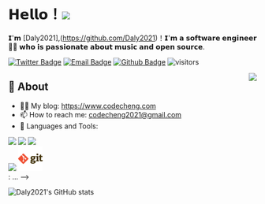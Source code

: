 # 𝗛𝗲𝗹𝗹𝗼！<img src="https://codecheng-1305009997.cos.ap-chengdu.myqcloud.com/img/20210501222811.webp" width="27px"> 

𝗜'𝗺 [Daly2021],(https://github.com/Daly2021)！𝗜'𝗺 𝗮 𝘀𝗼𝗳𝘁𝘄𝗮𝗿𝗲 𝗲𝗻𝗴𝗶𝗻𝗲𝗲𝗿 👨‍💻 𝘄𝗵𝗼 𝗶𝘀 𝗽𝗮𝘀𝘀𝗶𝗼𝗻𝗮𝘁𝗲 𝗮𝗯𝗼𝘂𝘁 𝗺𝘂𝘀𝗶𝗰 𝗮𝗻𝗱 𝗼𝗽𝗲𝗻 𝘀𝗼𝘂𝗿𝗰𝗲.

[![Twitter Badge](https://img.shields.io/badge/-Twitter-1da1f2?style=flat-square&labelColor=1da1f2&logo=twitter&logoColor=white&link=https://twitter.com/Yaronzz)](https://twitter.com/imzjwo)
[![Email Badge](https://img.shields.io/badge/-Email-c14438?style=flat-square&logo=Gmail&logoColor=white&link=mailto:yaronhuang@foxmail.com)](mailto:admin@imzjw.cn)
[![Github Badge](https://img.shields.io/badge/-Github-232323?style=flat-square&logo=Github&logoColor=white&link=https://github.com/zjwo)](https://github.com/zjwo)
![visitors](https://visitor-badge.laobi.icu/badge?page_id=zjwo)

<img align="right" src="https://github-readme-stats.vercel.app/api?username=zjwo&show_icons=true&hide_border=true">

## 🧐 About

- 👨‍💻 My blog: https://www.codecheng.com
- 📫 How to reach me: codecheng2021@gmail.com
- 🌱 Languages and Tools: 

<code><img width="10%" src="https://www.vectorlogo.zone/logos/java/java-ar21.svg"></code>
<code><a href="https://www.linux.org/" target="_blank"><img height="50" src="https://www.vectorlogo.zone/logos/linux/linux-ar21.svg"></a></code>
<code><a href="https://www.docker.com/" target="_blank"><img height="50" src="https://www.vectorlogo.zone/logos/docker/docker-official.svg"></a></code>
<br />
<code><img width="10%" src="https://www.vectorlogo.zone/logos/mysql/mysql-ar21.svg"></code>
<code><img width="10%" src="https://raw.githubusercontent.com/github/explore/80688e429a7d4ef2fca1e82350fe8e3517d3494d/topics/git/git.png"></code>
<br />: ...
-->

![Daly2021's GitHub stats](https://github-readme-stats.vercel.app/api?username=codecheng&theme=prussian&show_icons=true)
